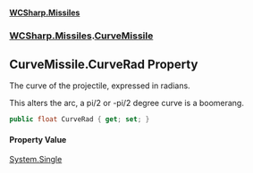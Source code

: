 #### [WCSharp.Missiles](README.md 'README')
### [WCSharp.Missiles](WCSharp.Missiles.md 'WCSharp.Missiles').[CurveMissile](WCSharp.Missiles.CurveMissile.md 'WCSharp.Missiles.CurveMissile')

## CurveMissile.CurveRad Property

The curve of the projectile, expressed in radians.  
  
This alters the arc, a pi/2 or -pi/2 degree curve is a boomerang.

```csharp
public float CurveRad { get; set; }
```

#### Property Value
[System.Single](https://docs.microsoft.com/en-us/dotnet/api/System.Single 'System.Single')